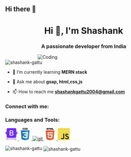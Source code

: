 ## Hi there 👋
<h1 align="center">Hi 👋, I'm Shashank</h1>
<h3 align="center">A passionate developer from India</h3> 
<img align="right" alt="Coding" width="400"  src="https://cdn.dribbble.com/users/1162077/screenshots/3848914/programmer.gif">

<p align="left"> <img src="https://komarev.com/ghpvc/?username=shashank-gattu&label=Profile%20views&color=0e75b6&style=flat" alt="shashank-gattu" /> </p>

- 🌱 I’m currently learning **MERN stack**

- 💬 Ask me about **gsap, html,css,js**

- 📫 How to reach me **shashankgattu2004@gmail.com**

<h3 align="left">Connect with me:</h3>
<p align="left">
</p>

<h3 align="left">Languages and Tools:</h3>
<p align="left"> <a href="https://getbootstrap.com" target="_blank" rel="noreferrer"> <img src="https://raw.githubusercontent.com/devicons/devicon/master/icons/bootstrap/bootstrap-plain-wordmark.svg" alt="bootstrap" width="40" height="40"/> </a> <a href="https://www.w3schools.com/css/" target="_blank" rel="noreferrer"> <img src="https://raw.githubusercontent.com/devicons/devicon/master/icons/css3/css3-original-wordmark.svg" alt="css3" width="40" height="40"/> </a> <a href="https://git-scm.com/" target="_blank" rel="noreferrer"> <img src="https://www.vectorlogo.zone/logos/git-scm/git-scm-icon.svg" alt="git" width="40" height="40"/> </a> <a href="https://www.w3.org/html/" target="_blank" rel="noreferrer"> <img src="https://raw.githubusercontent.com/devicons/devicon/master/icons/html5/html5-original-wordmark.svg" alt="html5" width="40" height="40"/> </a> <a href="https://developer.mozilla.org/en-US/docs/Web/JavaScript" target="_blank" rel="noreferrer"> <img src="https://raw.githubusercontent.com/devicons/devicon/master/icons/javascript/javascript-original.svg" alt="javascript" width="40" height="40"/> </a> </p>

<p><img align="left" src="https://github-readme-stats.vercel.app/api/top-langs?username=shashank-gattu&show_icons=true&locale=en&layout=compact" alt="shashank-gattu" /></p>

<p>&nbsp;<img align="center" src="https://github-readme-stats.vercel.app/api?username=shashank-gattu&show_icons=true&locale=en" alt="shashank-gattu" /></p>


